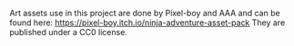 Art assets use in this project are done by Pixel-boy and AAA and can be found here: https://pixel-boy.itch.io/ninja-adventure-asset-pack They are published under a CC0 license.